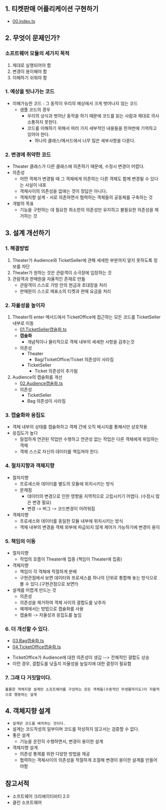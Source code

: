 ## 1. 티켓판매 어플리케이션 구현하기

- [00.index.ts](chapter01%2F00.index.ts)

## 2. 무엇이 문제인가?

### 소프트웨어 모듈의 세가지 목적

1. 제대로 실행되어야 함
2. 변경이 용이해야 함
3. 이해하기 쉬워야 함

### 1. 예상을 빗나가는 코드

- 이해가능한 코드 : 그 동작이 우리의 예상에서 크게 벗어나지 않는 코드
  - 샘플 코드의 경우
    - 우리의 상식과 벗어난 동작을 하기 때문에 코드를 읽는 사람과 제대로 의사소통하지 못한다.
    - 코드를 이해하기 위해서 여러 가지 세부적인 내용들을 한꺼번에 기억하고 있어야 한다.
      - 하나의 클래스/메서드에서 너무 많은 세부사항을 다룬다.

### 2. 변경에 취약한 코드

- Theater 클래스가 다른 클래스에 의존하기 때문에, 수정시 변경이 어렵다.
- 의존성
  - 어떤 객체가 변경될 때 그 객체에게 의존하는 다른 객체도 함께 변경될 수 있다는 사실이 내포
  - 객체사이의 의존성을 없애는 것이 정답은 아니다.
  - 객체지향 설계 - 서로 의존하면서 협력하는 객체들의 공동체를 구축하는 것
- 개발의 목표
  - 기능을 구현하는 데 필요한 최소한의 의존성만 유지하고 불필요한 의존성을 제거하는 것

## 3. 설계 개선하기

### 1. 해결방법

1.  Theater가 Audience와 TicketSeller에 관해 세세한 부분까지 알지 못하도록 정보를 차단
2.  Theater가 원하는 것은 관람객이 소극장에 입장하는 것
3.  관람객과 판매원을 자율적인 존재로 만듦
    - 관람객이 스스로 가방 안의 현금과 초대장을 처리
    - 판매원이 스스로 매표소의 티켓과 판매 요금을 처리

### 2. 자율성을 높이자

1.  Theater의 enter 메서드에서 TicketOffice에 접근하는 모든 코드를 TicketSeller 내부로 이동
    - [01.TicketSeller캡슐화.ts](chapter01%2F01.TicketSeller%EC%BA%A1%EC%8A%90%ED%99%94.ts)
    * **캡슐화**
      - 개념적이나 물리적으로 객체 내부의 세세한 사항을 감추는것
    * 의존성
      - Theater
        - Bag/TicketOffice/Ticket 의존성이 사라짐
      - TicketSeller
        - Ticket 의존성이 추가됨
2.  Audience의 캡슐화를 개선
    - [02.Audience캡슐화.ts](chapter01%2F02.Audience%EC%BA%A1%EC%8A%90%ED%99%94.ts)
    * 의존성
      - TicketSeller
      - Bag 의존성이 사라짐

### 3. 캡슐화와 응집도

- 객체 내부의 상태를 캡슐화하고 객체 간에 오직 메시지를 통해서만 상호작용
- 응집도가 높다
  - 밀접하게 연관된 작업만 수행하고 연관성 없는 작업은 다른 객체에게 위임하는 객체
  - 객체 스스로 자신의 데이터를 책임져야 한다.

### 4. 절차지향과 객체지향

- 절차지향
  - 프로세스와 데이터를 별도의 모듈에 위치시키는 방식
  - 문제점
    - 데이터의 변경으로 인한 영향을 지역적으로 고립시키기 어렵다. (수정시 많은 변경 필요)
    - 변경 -> 버그 -> 코드변경이 어려워짐
- 객체지향
  - 프로세스와 데이터를 동일한 모듈 내부에 위치시키는 방식
  - 객체 내부의 변경을 객체 외부에 파급되지 않게 제어가 가능하기에 변경이 용이

### 5. 책임의 이동

- 절차지향
  - 작업의 흐름이 Theater에 집중 (책임이 Theater에 집중)
- 객체지향
  - 책임이 각 객체에 적절하게 분배
  - 구현관점에서 보면 데이터와 프로세스를 하나의 단위로 통합해 놓는 방식으로 볼 수 있다.(구현관점으로 보면!!)
- 설계를 어렵게 만드는 것
  - 의존성
  - 의존성을 제거하여 객체 사이의 결합도를 낮추자
  - 예제에서는 방법으로 캡슐화를 사용
  - 캡슐화 -> 자율성과 응집도를 높임

### 6. 더 개선할 수 있다.

- [03.Bag캡슐화.ts](chapter01%2F03.Bag%EC%BA%A1%EC%8A%90%ED%99%94.ts)
- [04.TicketOffice캡슐화.ts](chapter01%2F04.TicketOffice%EC%BA%A1%EC%8A%90%ED%99%94.ts)

* TicketOffice가 Audience에 대한 의존성이 생김 --> 전체적인 결합도 상승
* 이런 경우, 결합도를 낮출지 자율성을 높일지에 대한 결정이 필요함

### 7. 그래 다 거짓말이다.

    훌륭한 객체지향 설계란 소프트웨어를 구성하는 모든 객체들(수동적인 무생물까지도)이 자율적으로 행동하는 설계

## 4. 객체지향 설계

- `설계란 코드를 배치하는 것이다.`
- 설계는 코드작성의 일부이며 코드를 작성하지 않고서는 검증할 수 없다.
- 좋은 설계
  - 기능을 온전히 수행하면서, 변경이 용이한 설계
- 객체지향 설계
  - 의존성 통제를 위한 다양한 방법을 제공
  - 협력하는 객체사이의 의존성을 적절하게 조절해 변경이 용이한 설계를 만들어야함

## 참고서적

- 소프트웨어 크리에이티비티 2.0
- 클린 소프트웨어
